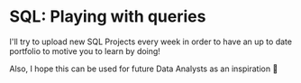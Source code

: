 # SQL: Playing with queries
  
  I'll try to upload new SQL Projects every week in order to have an up to date portfolio to motive you to learn by doing!

Also, I hope this can be used for future Data Analysts as an inspiration 💪
